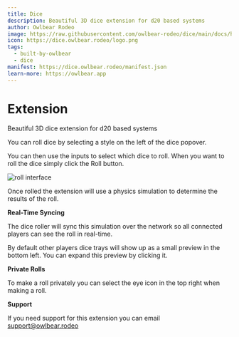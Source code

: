 ```yaml
---
title: Dice
description: Beautiful 3D dice extension for d20 based systems
author: Owlbear Rodeo
image: https://raw.githubusercontent.com/owlbear-rodeo/dice/main/docs/header.jpg
icon: https://dice.owlbear.rodeo/logo.png
tags:
  - built-by-owlbear
  - dice
manifest: https://dice.owlbear.rodeo/manifest.json
learn-more: https://owlbear.app
---
```


# Extension

Beautiful 3D dice extension for d20 based systems

You can roll dice by selecting a style on the left of the dice popover.

You can then use the inputs to select which dice to roll. When you want to roll the dice simply click the Roll button.

![roll interface](https://raw.githubusercontent.com/owlbear-rodeo/dice/main/docs/roll.jpg)

Once rolled the extension will use a physics simulation to determine the results of the roll.

**Real-Time Syncing**

The dice roller will sync this simulation over the network so all connected players can see the roll in real-time.

By default other players dice trays will show up as a small preview in the bottom left. You can expand this preview by clicking it.

**Private Rolls**

To make a roll privately you can select the eye icon in the top right when making a roll.

**Support**

If you need support for this extension you can email <support@owlbear.rodeo>

